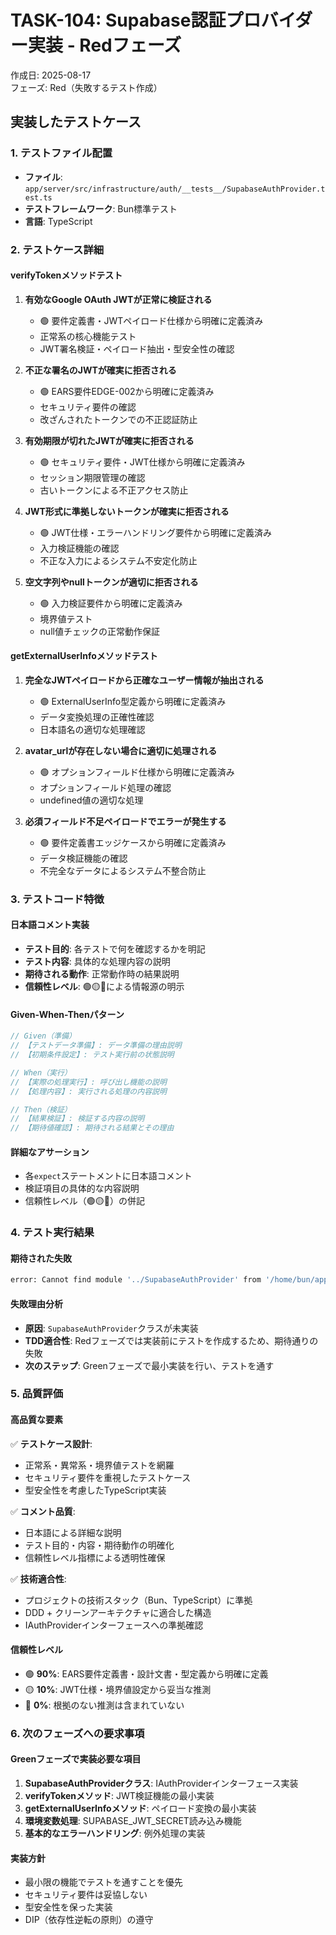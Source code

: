 # TASK-104: Supabase認証プロバイダー実装 - Redフェーズ

作成日: 2025-08-17  
フェーズ: Red（失敗するテスト作成）

## 実装したテストケース

### 1. テストファイル配置
- **ファイル**: `app/server/src/infrastructure/auth/__tests__/SupabaseAuthProvider.test.ts`
- **テストフレームワーク**: Bun標準テスト
- **言語**: TypeScript

### 2. テストケース詳細

#### verifyTokenメソッドテスト
1. **有効なGoogle OAuth JWTが正常に検証される**
   - 🟢 要件定義書・JWTペイロード仕様から明確に定義済み
   - 正常系の核心機能テスト
   - JWT署名検証・ペイロード抽出・型安全性の確認

2. **不正な署名のJWTが確実に拒否される**
   - 🟢 EARS要件EDGE-002から明確に定義済み
   - セキュリティ要件の確認
   - 改ざんされたトークンでの不正認証防止

3. **有効期限が切れたJWTが確実に拒否される**
   - 🟢 セキュリティ要件・JWT仕様から明確に定義済み
   - セッション期限管理の確認
   - 古いトークンによる不正アクセス防止

4. **JWT形式に準拠しないトークンが確実に拒否される**
   - 🟢 JWT仕様・エラーハンドリング要件から明確に定義済み
   - 入力検証機能の確認
   - 不正な入力によるシステム不安定化防止

5. **空文字列やnullトークンが適切に拒否される**
   - 🟢 入力検証要件から明確に定義済み
   - 境界値テスト
   - null値チェックの正常動作保証

#### getExternalUserInfoメソッドテスト
1. **完全なJWTペイロードから正確なユーザー情報が抽出される**
   - 🟢 ExternalUserInfo型定義から明確に定義済み
   - データ変換処理の正確性確認
   - 日本語名の適切な処理確認

2. **avatar_urlが存在しない場合に適切に処理される**
   - 🟢 オプションフィールド仕様から明確に定義済み
   - オプションフィールド処理の確認
   - undefined値の適切な処理

3. **必須フィールド不足ペイロードでエラーが発生する**
   - 🟢 要件定義書エッジケースから明確に定義済み
   - データ検証機能の確認
   - 不完全なデータによるシステム不整合防止

### 3. テストコード特徴

#### 日本語コメント実装
- **テスト目的**: 各テストで何を確認するかを明記
- **テスト内容**: 具体的な処理内容の説明
- **期待される動作**: 正常動作時の結果説明
- **信頼性レベル**: 🟢🟡🔴による情報源の明示

#### Given-When-Thenパターン
```typescript
// Given（準備）
// 【テストデータ準備】: データ準備の理由説明
// 【初期条件設定】: テスト実行前の状態説明

// When（実行）
// 【実際の処理実行】: 呼び出し機能の説明
// 【処理内容】: 実行される処理の内容説明

// Then（検証）
// 【結果検証】: 検証する内容の説明
// 【期待値確認】: 期待される結果とその理由
```

#### 詳細なアサーション
- 各`expect`ステートメントに日本語コメント
- 検証項目の具体的な内容説明
- 信頼性レベル（🟢🟡🔴）の併記

### 4. テスト実行結果

#### 期待された失敗
```bash
error: Cannot find module '../SupabaseAuthProvider' from '/home/bun/app/server/src/infrastructure/auth/__tests__/SupabaseAuthProvider.test.ts'
```

#### 失敗理由分析
- **原因**: `SupabaseAuthProvider`クラスが未実装
- **TDD適合性**: Redフェーズでは実装前にテストを作成するため、期待通りの失敗
- **次のステップ**: Greenフェーズで最小実装を行い、テストを通す

### 5. 品質評価

#### 高品質な要素
✅ **テストケース設計**:
- 正常系・異常系・境界値テストを網羅
- セキュリティ要件を重視したテストケース
- 型安全性を考慮したTypeScript実装

✅ **コメント品質**:
- 日本語による詳細な説明
- テスト目的・内容・期待動作の明確化
- 信頼性レベル指標による透明性確保

✅ **技術適合性**:
- プロジェクトの技術スタック（Bun、TypeScript）に準拠
- DDD + クリーンアーキテクチャに適合した構造
- IAuthProviderインターフェースへの準拠確認

#### 信頼性レベル
- 🟢 **90%**: EARS要件定義書・設計文書・型定義から明確に定義
- 🟡 **10%**: JWT仕様・境界値設定から妥当な推測
- 🔴 **0%**: 根拠のない推測は含まれていない

### 6. 次のフェーズへの要求事項

#### Greenフェーズで実装必要な項目
1. **SupabaseAuthProviderクラス**: IAuthProviderインターフェース実装
2. **verifyTokenメソッド**: JWT検証機能の最小実装
3. **getExternalUserInfoメソッド**: ペイロード変換の最小実装
4. **環境変数処理**: SUPABASE_JWT_SECRET読み込み機能
5. **基本的なエラーハンドリング**: 例外処理の実装

#### 実装方針
- 最小限の機能でテストを通すことを優先
- セキュリティ要件は妥協しない
- 型安全性を保った実装
- DIP（依存性逆転の原則）の遵守